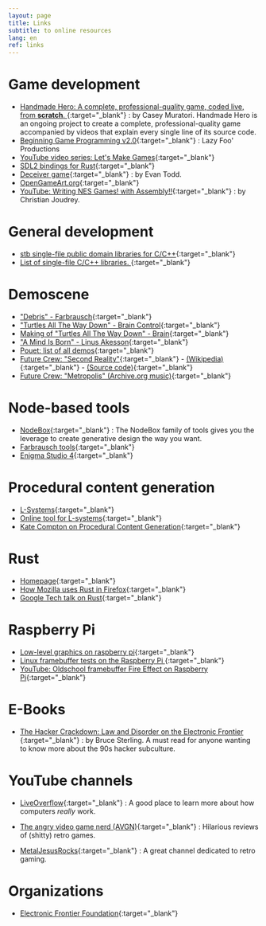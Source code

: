 ```yaml
---
layout: page
title: Links
subtitle: to online resources
lang: en
ref: links
---
```


# Game development
- [Handmade Hero: A complete, professional-quality game, coded live, from __scratch__. ](https://hero.handmade.network/episodes){:target="_blank"}
: by Casey Muratori. Handmade Hero is an ongoing project to create a complete, professional-quality game accompanied by videos that explain every single line of its source code.
- [Beginning Game Programming v2.0](http://lazyfoo.net/tutorials/SDL/index.php){:target="_blank"}
: Lazy Foo' Productions
- [YouTube video series: Let's Make Games](https://www.youtube.com/user/creaper/videos){:target="_blank"}
- [SDL2 bindings for Rust](https://github.com/Rust-SDL2/rust-sdl2){:target="_blank"}
- [Deceiver game](http://deceivergame.com/){:target="_blank"}
: by Evan Todd.
- [OpenGameArt.org](https://opengameart.org/){:target="_blank"}
- [YouTube: Writing NES Games! with Assembly!!](https://www.youtube.com/watch?v=IbS7uEsHV_A){:target="_blank"}
: by Christian Joudrey.

# General development
- [stb single-file public domain libraries for C/C++](https://github.com/nothings/stb){:target="_blank"}
- [List of single-file C/C++ libraries. ](https://github.com/nothings/single_file_libs){:target="_blank"}

# Demoscene
- ["Debris" - Farbrausch](http://www.pouet.net/prod.php?which=30244){:target="_blank"}
- ["Turtles All The Way Down" - Brain Control](http://www.pouet.net/prod.php?which=61204){:target="_blank"}
- [Making of "Turtles All The Way Down" - Brain](https://geidav.wordpress.com/2013/04/14/making-of-turtles-all-the-way-down/){:target="_blank"}
- ["A Mind Is Born" - Linus Akesson](https://linusakesson.net/scene/a-mind-is-born/){:target="_blank"}
- [Pouet: list of all demos](http://www.pouet.net/prodlist.php?order=views){:target="_blank"}
- [Future Crew: "Second Reality"](https://www.youtube.com/watch?v=rFv7mHTf0nA&t=568s){:target="_blank"} - [(Wikipedia)](https://en.wikipedia.org/wiki/Second_Reality){:target="_blank"} - [(Source code)](https://github.com/mtuomi/SecondReality){:target="_blank"}
- [Future Crew: "Metropolis" (Archive.org music)](https://archive.org/details/futurecrew-metropolis){:target="_blank"}

# Node-based tools
- [NodeBox](https://www.nodebox.net/){:target="_blank"}
: The NodeBox family of tools gives you the leverage to create generative design the way you want.
- [Farbrausch tools](https://github.com/farbrausch/fr_public){:target="_blank"}
- [Enigma Studio 4](https://github.com/enigmastudio/Enigma-Studio-4){:target="_blank"}

# Procedural content generation
- [L-Systems](https://en.wikipedia.org/wiki/L-system){:target="_blank"}
- [Online tool for L-systems](http://www.kevs3d.co.uk/dev/lsystems/){:target="_blank"}
- [Kate Compton on Procedural Content Generation](https://www.youtube.com/watch?v=WumyfLEa6bU){:target="_blank"}

# Rust
- [Homepage](https://www.rust-lang.org/en-US/){:target="_blank"}
- [How Mozilla uses Rust in Firefox](https://blog.rust-lang.org/2017/11/14/Fearless-Concurrency-In-Firefox-Quantum.html){:target="_blank"}
- [Google Tech talk on Rust](https://www.youtube.com/watch?v=d1uraoHM8Gg
){:target="_blank"}

# Raspberry Pi
- [Low-level graphics on raspberry pi](https://raspberrycompote.blogspot.be/2012/12/low-level-graphics-on-raspberry-pi-part_9509.html){:target="_blank"}
- [Linux framebuffer tests on the Raspberry Pi ](https://github.com/drmad/rpi-framebuffer){:target="_blank"}
- [YouTube: Oldschool framebuffer Fire Effect on Raspberry Pi](https://www.youtube.com/watch?v=O2NAr2LjTTM){:target="_blank"}

# E-Books
- [The Hacker Crackdown: Law and Disorder on the Electronic Frontier ](http://www.mit.edu/hacker/hacker.html){:target="_blank"}
: by Bruce Sterling. A must read for anyone wanting to know more about the
 90s hacker subculture.

# YouTube channels
- [LiveOverflow](https://www.youtube.com/LiveOverflowCTF){:target="_blank"}
: A good place to learn more about how computers _really_ work.

- [The angry video game nerd (AVGN)](https://www.youtube.com/watch?v=ut3n8-9JM5o){:target="_blank"}
: Hilarious reviews of (shitty) retro games.

- [MetalJesusRocks](https://www.youtube.com/user/MetalJesusRocks){:target="_blank"}
: A great channel dedicated to retro gaming.


# Organizations
- [Electronic Frontier Foundation](https://www.eff.org/){:target="_blank"}
